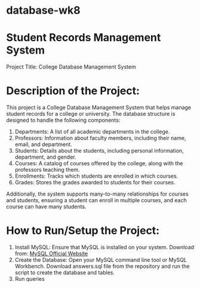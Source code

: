 # database-wk8

# Student Records Management System

 Project Title: College Database Management System

# Description of the Project:

This project is a College Database Management System that helps manage student records for a college or university. The database structure is designed to handle the following components:

1. Departments: A list of all academic departments in the college.
2. Professors: Information about faculty members, including their name, email, and department.
3. Students: Details about the students, including personal information, department, and gender.
4. Courses: A catalog of courses offered by the college, along with the professors teaching them.
5. Enrollments: Tracks which students are enrolled in which courses.
6. Grades: Stores the grades awarded to students for their courses.

Additionally, the system supports many-to-many relationships for courses and students, ensuring a student can enroll in multiple courses, and each course can have many students.

# How to Run/Setup the Project:

1. Install MySQL: Ensure that MySQL is installed on your system.
    Download from: [MySQL Official Website](https://dev.mysql.com/downloads/installer/)
2. Create the Database:
    Open your MySQL command line tool or MySQL Workbench.
    Download answers.sql file from the repository and run the script to create the database and tables.
3. Run queries
